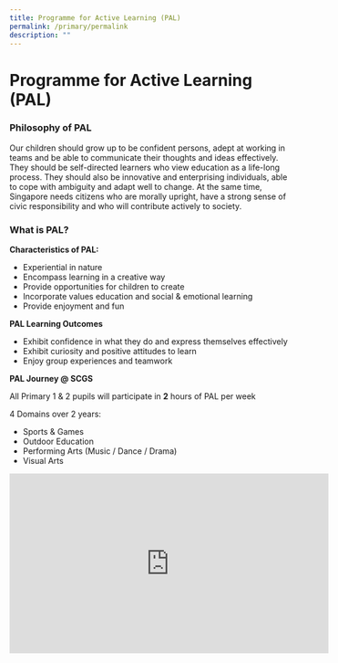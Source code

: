 ```yaml
---
title: Programme for Active Learning (PAL)
permalink: /primary/permalink
description: ""
---
```

# **Programme for Active Learning (PAL)**

### Philosophy of PAL

Our children should grow up to be confident persons, adept at working in teams and be able to communicate their thoughts and ideas effectively. They should be self-directed learners who view education as a life-long process. They should also be innovative and enterprising individuals, able to cope with ambiguity and adapt well to change. At the same time, Singapore needs citizens who are morally upright, have a strong sense of civic responsibility and who will contribute actively to society.

### What is PAL?

**Characteristics of PAL:**

*   Experiential in nature
*   Encompass learning in a creative way
*   Provide opportunities for children to create
*   Incorporate values education and social & emotional learning
*   Provide enjoyment and fun

**PAL Learning Outcomes**

*   Exhibit confidence in what they do and express themselves effectively
*   Exhibit curiosity and positive attitudes to learn
*   Enjoy group experiences and teamwork

**PAL Journey @ SCGS**

All Primary 1 & 2 pupils will participate in **2** hours of PAL per week

4 Domains over 2 years:

*   Sports & Games
*   Outdoor Education
*   Performing Arts (Music / Dance / Drama)
*   Visual Arts


<iframe width="560" height="315" src="https://www.youtube.com/embed/eSCrggjVZVM" title="YouTube video player" frameborder="0" allow="accelerometer; autoplay; clipboard-write; encrypted-media; gyroscope; picture-in-picture" allowfullscreen></iframe>